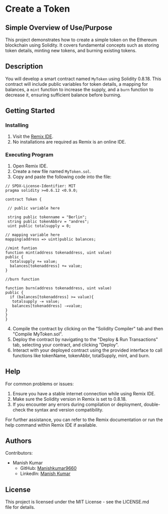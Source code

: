 # Create a Token

## Simple Overview of Use/Purpose

This project demonstrates how to create a simple token on the Ethereum blockchain using Solidity. It covers fundamental concepts such as storing token details, minting new tokens, and burning existing tokens.

## Description

You will develop a smart contract named `MyToken` using Solidity 0.8.18. This contract will include public variables for token details, a mapping for balances, a `mint` function to increase the supply, and a `burn` function to decrease it, ensuring sufficient balance before burning.

## Getting Started

### Installing

1. Visit the [Remix IDE](https://remix.ethereum.org/).
2. No installations are required as Remix is an online IDE.

### Executing Program

1. Open Remix IDE.
2. Create a new file named `MyToken.sol`.
3. Copy and paste the following code into the file:

```solidity
// SPDX-License-Identifier: MIT
pragma solidity >=0.6.12 <0.9.0;

contract Token {
 
 // public variable here

 string public tokenname = "Berlin";
 string public tokenAbbrv = "andres";
 uint public totalsupply = 0;

// mapping variable here
mapping(address => uint)public balances;

//mint funtion
function mint(address tokenaddress, uint value) 
public {
  totalsupply += value;
  balances[tokenaddress] += value;
}

//burn function

function burn(address tokenaddress, uint value)
public {
  if (balances[tokenaddress] >= value){
   totalsupply -= value;
   balances[tokenaddress] -=value;
}
}
}
```
    

4. Compile the contract by clicking on the "Solidity Compiler" tab and then "Compile MyToken.sol".
5. Deploy the contract by navigating to the "Deploy & Run Transactions" tab, selecting your contract, and clicking "Deploy".
6. Interact with your deployed contract using the provided interface to call functions like tokenName, tokenAbbr, totalSupply, mint, and burn.

## Help

For common problems or issues:

1. Ensure you have a stable internet connection while using Remix IDE.
2. Make sure the Solidity version in Remix is set to 0.8.18.
3. If you encounter any errors during compilation or deployment, double-check the syntax and version compatibility.

For further assistance, you can refer to the Remix documentation or run the help command within Remix IDE if available.

## Authors

Contributors:

- Manish Kumar  
  - GitHub: [Manishkumar9660](https://github.com/Manishkumar9660)
  - LinkedIn: [Manish Kumar](www.linkedin.com/in/manish-kumar-872676285)

## License

This project is licensed under the MIT License - see the LICENSE.md file for details.
